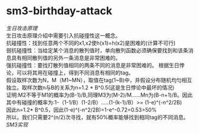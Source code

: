 # sm3-birthday-attack  
*生日攻击原理*  
生日攻击原理介绍中需要引入抗碰撞性这一概念。  
抗碰撞性：找到任意两个不同的x1,x2使h(x1)=h(x2)是困难的(计算不可行)  
弱抗碰撞性：当给定某个消息的散列值时，单向散列函数必须确保要找到和该条消息具有相同散列值的另外一条消息是非常困难的。  
强抗碰撞性：要找打散列值相同的两条不同的消息是非常困难的。
根据生日悖论，可以将其用在碰撞上，得到不同消息有相同的tag。  
假设取样次数为N，M（M1~MN），取值在tag(1~B)中，并假设分布随机均匀相互独立。取样次数n与B的关系为n=1.2 * B^0.5(这是生日悖论中最坏的情况)  
证明:M2不等于M1的概率为(B-1)/B,同理M3为(M-2)/M……Mn为(B-n+1)/B。因此其中有碰撞的概率为:1-（1-1/B）(1-2/B）.....(1-(k-1)/B）>= (1-e)^(-n^2/2B)   
因此n=1.2* B^0.5，因此(1-e)^(-n^2/2B)=1-e^-0.72=0.53>50%   
所以，我们只需要2^(n/2)次寻找，就有50%概率能够找到相同tag的不同消息。
*SM3实现*  
